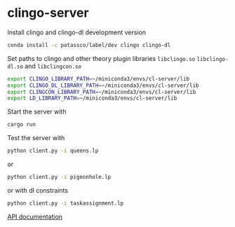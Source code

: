 # clingo-server

Install clingo and clingo-dl development version

```sh
conda install -c potassco/label/dev clingo clingo-dl
```

Set paths to clingo and other theory plugin libraries `libclingo.so`  `libclingo-dl.so` and `libclingcon.so`

```sh
export CLINGO_LIBRARY_PATH=~/miniconda3/envs/cl-server/lib
export CLINGO_DL_LIBRARY_PATH=~/miniconda3/envs/cl-server/lib
export CLINGCON_LIBRARY_PATH=~/miniconda3/envs/cl-server/lib
export LD_LIBRARY_PATH=~/miniconda3/envs/cl-server/lib
```

Start the server with

```sh
cargo run
```

Test the server with

```sh
python client.py -i queens.lp
```

or

```sh
python client.py -i pigeonhole.lp
```

or with dl constraints

```sh
python client.py -i taskassignment.lp
```

[API documentation](API.md)
